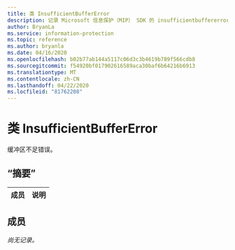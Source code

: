 ```yaml
---
title: 类 InsufficientBufferError
description: 记录 Microsoft 信息保护（MIP） SDK 的 insufficientbuffererror：：未定义的类。
author: BryanLa
ms.service: information-protection
ms.topic: reference
ms.author: bryanla
ms.date: 04/16/2020
ms.openlocfilehash: b02b77ab144a5117c06d3c3b4619b789f566cdb8
ms.sourcegitcommit: f54920bf017902616589aca30baf6b64216b6913
ms.translationtype: MT
ms.contentlocale: zh-CN
ms.lasthandoff: 04/22/2020
ms.locfileid: "81762208"
---
```

# <a name="class-insufficientbuffererror"></a>类 InsufficientBufferError 
缓冲区不足错误。
  
## <a name="summary"></a>“摘要”
 成员                        | 说明                                
--------------------------------|---------------------------------------------
  
## <a name="members"></a>成员
_尚无记录。_
